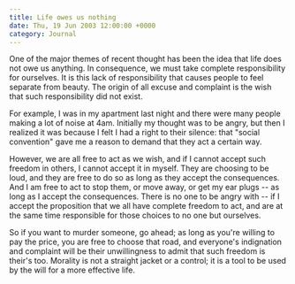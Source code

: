 ```yaml
---
title: Life owes us nothing
date: Thu, 19 Jun 2003 12:00:00 +0000
category: Journal
---
```


One of the major themes of recent thought has been the idea that life
does not owe us anything.  In consequence, we must take complete
responsibility for ourselves.  It is this lack of responsibility that
causes people to feel separate from beauty.  The origin of all excuse
and complaint is the wish that such responsibility did not exist.

For example, I was in my apartment last night and there were many people
making a lot of noise at 4am.  Initially my thought was to be angry, but
then I realized it was because I felt I had a right to their silence:
that "social convention" gave me a reason to demand that they act a
certain way.

However, we are all free to act as we wish, and if I cannot accept such
freedom in others, I cannot accept it in myself.  They are choosing to
be loud, and they are free to do so as long as they accept the
consequences.  And I am free to act to stop them, or move away, or get
my ear plugs -- as long as I accept the consequences.  There is no one
to be angry with -- if I accept the proposition that we all have
complete freedom to act, and are at the same time responsible for those
choices to no one but ourselves.

So if you want to murder someone, go ahead; as long as you're willing to
pay the price, you are free to choose that road, and everyone's
indignation and complaint will be their unwillingness to admit that such
freedom is their's too.  Morality is not a straight jacket or a control;
it is a tool to be used by the will for a more effective life.


